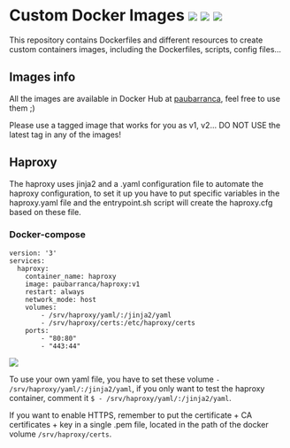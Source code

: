 Custom Docker Images ![](https://img.shields.io/github/stars/paubarranca/docker-images) ![](https://img.shields.io/github/forks/paubarranca/docker-images) ![](https://img.shields.io/github/release//paubarranca/docker-images)
=============

This repository contains Dockerfiles and different resources to create custom containers images, including the Dockerfiles, scripts, config files... 

Images info
-------------

All the images are available in Docker Hub at [paubarranca](https://hub.docker.com/?namespace=paubarranca), feel free to use them ;)

Please use a tagged image that works for you as v1, v2... DO NOT USE the latest tag in any of the images!

## Haproxy

The haproxy uses jinja2 and a .yaml configuration file to automate the haproxy configuration, to set it up you have to put specific variables in the haproxy.yaml file and the entrypoint.sh script will create the haproxy.cfg based on these file.

### Docker-compose



    version: '3'
    services:
      haproxy:
        container_name: haproxy
        image: paubarranca/haproxy:v1
        restart: always
        network_mode: host
        volumes:
            - /srv/haproxy/yaml/:/jinja2/yaml
            - /srv/haproxy/certs:/etc/haproxy/certs
        ports:
            - "80:80"
            - "443:44"

![](https://i2.wp.com/blog.ichasco.com/wp-content/uploads/2017/06/compose-1-1.png?resize=453%2C261&ssl=1)

To use your own yaml file, you have to set these volume `- /srv/haproxy/yaml/:/jinja2/yaml`, if you only want to test the haproxy container, comment it `$ - /srv/haproxy/yaml/:/jinja2/yaml`.

If you want to enable HTTPS, remember to put the certificate + CA certificates + key in a single .pem file, located in the path of the docker volume `/srv/haproxy/certs`.
